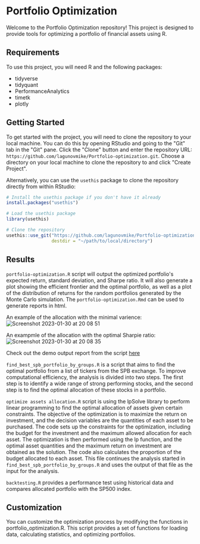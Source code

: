 # Portfolio Optimization

Welcome to the Portfolio Optimization repository! This project is designed to provide tools for optimizing a portfolio of financial assets using R.

## Requirements

To use this project, you will need R and the following packages:

- tidyverse
- tidyquant
- PerformanceAnalytics
- timetk
- plotly


## Getting Started

To get started with the project, you will need to clone the repository to your local machine. 
You can do this by opening RStudio and going to the "Git" tab in the "Git" pane. 
Click the "Clone" button and enter the repository URL: `https://github.com/lagunovmike/Portfolio-optimization.git`. 
Choose a directory on your local machine to clone the repository to and click "Create Project".

Alternatively, you can use the `usethis` package to clone the repository directly from within RStudio:

```r
# Install the usethis package if you don't have it already
install.packages("usethis")

# Load the usethis package
library(usethis)

# Clone the repository
usethis::use_git("https://github.com/lagunovmike/Portfolio-optimization.git",
                 destdir = "~/path/to/local/directory")
```


## Results

`portfolio-optimization.R` script will output the optimized portfolio's expected return, standard deviation, and Sharpe ratio. It will also generate a plot showing the efficient frontier and the optimal portfolio, as well as a plot of the distribution of returns for the random portfolios generated by the Monte Carlo simulation. The `portfolio-optimization.Rmd` can be used to generate reports in html.

An example of the allocation with the minimal varience:
![Screenshot 2023-01-30 at 20 08 51](https://user-images.githubusercontent.com/64577392/215546126-2d5dbe1c-b1a8-4a78-97ba-c8aecd589196.png)

An exampmle of the allocation with the optimal Sharpie ratio:
![Screenshot 2023-01-30 at 20 08 35](https://user-images.githubusercontent.com/64577392/215546250-e306a8fe-7d1d-4ebe-993c-512058e9fb5d.png)


Check out the demo output report from the script [here](https://lagunovmike.github.io/Portfolio-optimization/Reports/PortfOpt_2023-05-10_week-19.html)

`find_best_spb_portfolio_by_groups.R` is a script that aims to find the optimal portfolio from a list of tickers from the SPB exchange. To improve computational efficiency, the analysis is divided into two steps. The first step is to identify a wide range of strong performing stocks, and the second step is to find the optimal allocation of these stocks in a portfolio.

`optimize assets allocation.R` script is using the lpSolve library to perform linear programming to find the optimal allocation of assets given certain constraints. The objective of the optimization is to maximize the return on investment, and the decision variables are the quantities of each asset to be purchased. The code sets up the constraints for the optimization, including the budget for the investment and the maximum allowed allocation for each asset. The optimization is then performed using the lp function, and the optimal asset quantities and the maximum return on investment are obtained as the solution. The code also calculates the proportion of the budget allocated to each asset. This file continues the analysis started in `find_best_spb_portfolio_by_groups.R` and uses the output of that file as the input for the analysis.

`backtesting.R` provides a performance test using historical data and compares allocated portfolio with the SP500 index.

## Customization

You can customize the optimization process by modifying the functions in portfolio_optimization.R. This script provides a set of functions for loading data, calculating statistics, and optimizing portfolios.
